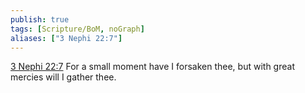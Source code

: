 ```yaml
---
publish: true
tags: [Scripture/BoM, noGraph]
aliases: ["3 Nephi 22:7"]
---
```

[3 Nephi 22:7](https://churchofjesuschrist.org/study/scriptures/bofm/3-ne/22?lang=eng&id=p7#p7) For a small moment have I forsaken thee, but with great mercies will I gather thee.
